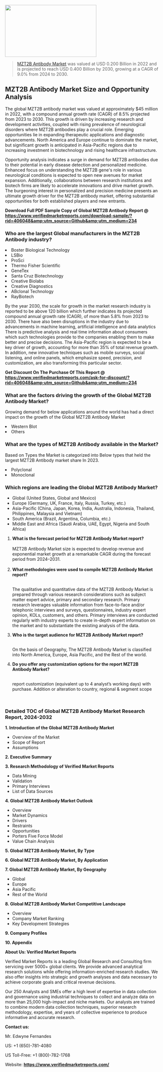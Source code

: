 <img src="https://ffe5etoiles.com/wp-content/uploads/2024/12/MST1-300x171.png" alt="" width="300" height="171" class="alignnone size-medium wp-image-20088" /><blockquote><p><p><a href="https://www.verifiedmarketreports.com/download-sample/?rid=406048&utm_source=Github&utm_medium=234" target="_blank">MZT2B Antibody Market</a> was valued at USD 0.200 Billion in 2022 and is projected to reach USD 0.400 Billion by 2030, growing at a CAGR of 9.0% from 2024 to 2030.</p></blockquote><p><h2>MZT2B Antibody Market Size and Opportunity Analysis</h2><p>The global MZT2B antibody market was valued at approximately $45 million in 2022, with a compound annual growth rate (CAGR) of 8.5% projected from 2023 to 2030. This growth is driven by increasing research and development activities, coupled with rising prevalence of neurological disorders where MZT2B antibodies play a crucial role. Emerging opportunities lie in expanding therapeutic applications and diagnostic advancements. North America and Europe continue to dominate the market, but significant growth is anticipated in Asia-Pacific regions due to increasing investment in biotechnology and rising healthcare infrastructure.</p><p>Opportunity analysis indicates a surge in demand for MZT2B antibodies due to their potential in early disease detection and personalized medicine. Enhanced focus on understanding the MZT2B gene's role in various neurological conditions is expected to open new avenues for market expansion. Additionally, collaborations between research institutions and biotech firms are likely to accelerate innovations and drive market growth. The burgeoning interest in personalized and precision medicine presents an ultimate growth driver for the MZT2B antibody market, offering substantial opportunities for both established players and new entrants.</p></p><p class=""><strong>Download Full PDF Sample Copy of Global MZT2B Antibody Report @ <a href="https://www.verifiedmarketreports.com/download-sample/?rid=406048&amp;utm_source=Github&amp;utm_medium=234" target="_blank">https://www.verifiedmarketreports.com/download-sample/?rid=406048&amp;utm_source=Github&amp;utm_medium=234</a></strong></p><h3 id="" class="">Who are the largest Global manufacturers in the MZT2B Antibody industry?</h3><p><li>Boster Biological Technology</li><li> LSBio</li><li> ProSci</li><li> Thermo Fisher Scientific</li><li> GeneTex</li><li> Santa Cruz Biotechnology</li><li> Creative Biolabs</li><li> Creative Diagnostics</li><li> ABclonal Technology</li><li> RayBiotech</li></p><div class=""><div class="" dir="" data-message-author-role="" data-message-id="" data-message-model-slug=""><div class=""><div class=""><div class=""><div class="" dir="" data-message-author-role="" data-message-id="" data-message-model-slug=""><div class=""><div class=""><p>By the year 2030, the scale for growth in the market research industry is reported to be above 120 billion which further indicates its projected compound annual growth rate (CAGR), of more than 5.8% from 2023 to 2030. There have also been disruptions in the industry due to advancements in machine learning, artificial intelligence and data analytics There is predictive analysis and real time information about consumers which such technologies provide to the companies enabling them to make better and precise decisions. The Asia-Pacific region is expected to be a key driver of growth, accounting for more than 35% of total revenue growth. In addition, new innovative techniques such as mobile surveys, social listening, and online panels, which emphasize speed, precision, and customization, are also transforming this particular sector.</p><p><strong>Get Discount On The Purchase Of This Report @&nbsp; <a href="https://www.verifiedmarketreports.com/ask-for-discount/?rid=406048&amp;utm_source=Github&amp;utm_medium=234" target="_blank">https://www.verifiedmarketreports.com/ask-for-discount/?rid=406048&amp;utm_source=Github&amp;utm_medium=234</a></strong></p></div></div></div></div></div></div></div></div><h3 id="" class="">What are the factors driving the growth of the Global MZT2B Antibody Market?</h3><p id="" class="">Growing demand for below applications around the world has had a direct impact on the growth of the Global MZT2B Antibody Market</p><p id="" class=""><li>Western Blot</li><li> Others</li></p><h3 id="" class="">What are the types of MZT2B Antibody available in the Market?</h3><p id="" class="">Based on Types the Market is categorized into Below types that held the largest MZT2B Antibody market share In 2023.</p><p id="" class=""><li>Polyclonal</li><li> Monoclonal</li></p><h3 id="" class="">Which regions are leading the Global MZT2B Antibody Market?</h3><ul><li>Global (United States, Global and Mexico)</li><li>Europe (Germany, UK, France, Italy, Russia, Turkey, etc.)</li><li>Asia-Pacific (China, Japan, Korea, India, Australia, Indonesia, Thailand, Philippines, Malaysia and Vietnam)</li><li>South America (Brazil, Argentina, Columbia, etc.)</li><li>Middle East and Africa (Saudi Arabia, UAE, Egypt, Nigeria and South Africa)</li></ul><p><ol><li><strong>What is the forecast period for MZT2B Antibody Market report?<br /></strong><br /><span data-sheets-root="1" data-sheets-value="{&quot;1&quot;:2,&quot;2&quot;:&quot;XXXX size is expected to develop revenue and exponential market growth at a remarkable CAGR during the forecast period from 2024&ndash;2030.&quot;}" data-sheets-userformat="{&quot;2&quot;:12674,&quot;4&quot;:{&quot;1&quot;:2,&quot;2&quot;:16776960},&quot;10&quot;:2,&quot;11&quot;:0,&quot;15&quot;:&quot;Arial&quot;,&quot;16&quot;:12}">MZT2B Antibody Market size is expected to develop revenue and exponential market growth at a remarkable CAGR during the forecast period from 2024&ndash;2031.</span><br /><br /></li><li><strong>What methodologies were used to compile MZT2B Antibody Market report?<br /><br /></strong><p>The qualitative and quantitative data of the&nbsp;MZT2B Antibody Market is prepared through various research considerations such as subject matter expert advice, primary and secondary research. Primary research leverages valuable information from face-to-face and/or telephonic interviews and surveys, questionnaires, industry expert opinion, KOLs, customers, and others. Primary interviews are conducted regularly with industry experts to create in-depth expert information on the market and to substantiate the existing analysis of the data.&nbsp;</p></li><li><strong>Who is the target audience for MZT2B Antibody Market report?<br /><br /></strong><p>On the basis of Geography, The&nbsp;MZT2B Antibody Market is classified into North America, Europe, Asia Pacific, and the Rest of the world.</p></li><li><strong>Do you offer any customization options for the report MZT2B Antibody Market?<br /><br /></strong><p>report customization (equivalent up to 4 analyst&rsquo;s working days) with purchase. Addition or alteration to country, regional &amp; segment scope</p><p>&nbsp;</p></li></ol></p><h3 id="" class="">Detailed TOC of Global MZT2B Antibody Market Research Report, 2024-2032</h3><p id="" class=""><strong>1. Introduction of the Global MZT2B Antibody Market</strong></p><ul><li>Overview of the Market</li><li>Scope of Report</li><li>Assumptions</li></ul><p id="" class=""><strong>2. Executive Summary</strong></p><p id="" class=""><strong>3. Research Methodology of&nbsp;Verified Market Reports</strong></p><ul><li>Data Mining</li><li>Validation</li><li>Primary Interviews</li><li>List of Data Sources</li></ul><p id="" class=""><strong>4. Global MZT2B Antibody Market Outlook</strong></p><ul><li>Overview</li><li>Market Dynamics</li><li>Drivers</li><li>Restraints</li><li>Opportunities</li><li>Porters Five Force Model</li><li>Value Chain Analysis</li></ul><p id="" class=""><strong>5. Global MZT2B Antibody Market, By&nbsp;Type</strong></p><p id="" class=""><strong>6. Global MZT2B Antibody Market, By Application</strong></p><p id="" class=""><strong>7. Global MZT2B Antibody Market, By Geography</strong></p><ul><li>Global</li><li>Europe</li><li>Asia Pacific</li><li>Rest of the World</li></ul><p id="" class=""><strong>8. Global MZT2B Antibody Market Competitive Landscape</strong></p><ul><li>Overview</li><li>Company Market Ranking</li><li>Key Development Strategies</li></ul><p id="" class=""><strong>9. Company Profiles</strong></p><p id="" class=""><strong>10. Appendix</strong></p><p id="" class=""><strong>About Us: Verified Market Reports</strong></p><p id="" class="">Verified Market Reports is a leading Global Research and Consulting firm servicing over 5000+ global clients. We provide advanced analytical research solutions while offering information-enriched research studies. We also offer insights into strategic and growth analyses and data necessary to achieve corporate goals and critical revenue decisions.</p><p id="" class="">Our 250 Analysts and SMEs offer a high level of expertise in data collection and governance using industrial techniques to collect and analyze data on more than 25,000 high-impact and niche markets. Our analysts are trained to combine modern data collection techniques, superior research methodology, expertise, and years of collective experience to produce informative and accurate research.</p><p id="" class=""><strong>Contact us:</strong></p><p id="" class="">Mr. Edwyne Fernandes</p><p id="" class="">US: +1 (650)-781-4080</p><p id="" class="">US Toll-Free: +1 (800)-782-1768</p><p id="" class="">Website: <a target="" data-test-app-aware-link=""><strong>https://www.verifiedmarketreports.com/</strong></a></p>
